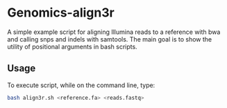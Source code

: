 # Genomics-align3r
A simple example script for aligning Illumina reads to a reference with bwa and calling snps and indels with samtools.
The main goal is to show the utility of positional arguments in bash scripts. 

Usage
-----

To execute script, while on the command line, type:
```bash
bash align3r.sh <reference.fa> <reads.fastq> 
```
